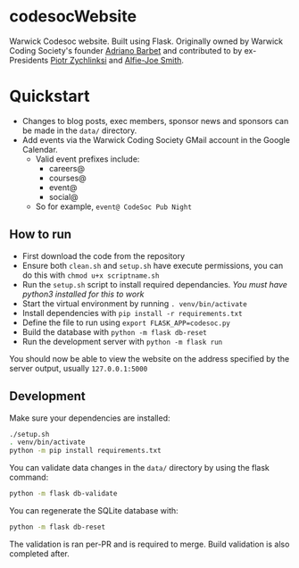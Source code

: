 # codesocWebsite

Warwick Codesoc website. Built using Flask. Originally owned by Warwick Coding Society's founder [Adriano Barbet](https://www.linkedin.com/in/adrianobarbet/) and contributed to by ex-Presidents [Piotr Zychlinksi](https://www.linkedin.com/in/piotr-zychlinski/) and [Alfie-Joe Smith](https://www.linkedin.com/in/alfiejfs/).

# Quickstart

- Changes to blog posts, exec members, sponsor news and sponsors can be made in the `data/` directory.
- Add events via the Warwick Coding Society GMail account in the Google Calendar.
  - Valid event prefixes include:
    - careers@
    - courses@
    - event@
    - social@
  - So for example, `event@ CodeSoc Pub Night`

## How to run

- First download the code from the repository
- Ensure both `clean.sh` and `setup.sh` have execute permissions, you can do this with `chmod u+x scriptname.sh`
- Run the `setup.sh` script to install required dependancies. _You must have python3 installed for this to work_
- Start the virtual environment by running `. venv/bin/activate`
- Install dependencies with `pip install -r requirements.txt`
- Define the file to run using `export FLASK_APP=codesoc.py`
- Build the database with `python -m flask db-reset`
- Run the development server with `python -m flask run`

You should now be able to view the website on the address specified by the server output, usually `127.0.0.1:5000`

## Development

Make sure your dependencies are installed:

```sh
./setup.sh
. venv/bin/activate
python -m pip install requirements.txt
```

You can validate data changes in the `data/` directory by using the flask command:

```sh
python -m flask db-validate
```

You can regenerate the SQLite database with:

```sh
python -m flask db-reset
```

The validation is ran per-PR and is required to merge. Build validation is also completed after.
